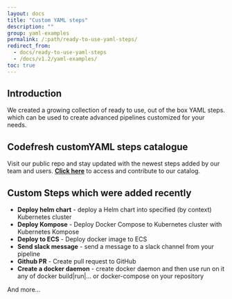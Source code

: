 ```yaml
---
layout: docs
title: "Custom YAML steps"
description: ""
group: yaml-examples
permalink: /:path/ready-to-use-yaml-steps/
redirect_from:
  - docs/ready-to-use-yaml-steps
  - /docs/v1.2/yaml-examples/
toc: true
---
```

## Introduction
We created a growing collection of ready to use, out of the box YAML steps. which can be used to create advanced pipelines customized for your needs. 

## Codefresh customYAML steps catalogue
Visit our public repo and stay updated with the newest steps added by our team and users.
 **[Click here](https://github.com/codefresh-io/plugins/blob/master/CATALOG.md)** to access and contribute to our catalog.

## Custom Steps which were added recently
* **Deploy helm chart** - deploy a Helm chart into specified (by context) Kubernetes cluster
* **Deploy Kompose** - Deploy Docker Compose to Kubernetes cluster with Kubernetes Kompose
* **Deploy to ECS** - Deploy docker image to ECS
* **Send slack message** - send a message to a slack channel from your pipeline
* **Github PR** - Create pull request to GitHub
* **Create a docker daemon** - create docker daemon and then use run on it any of docker build|run|... or docker-compose on your repository

And more...
